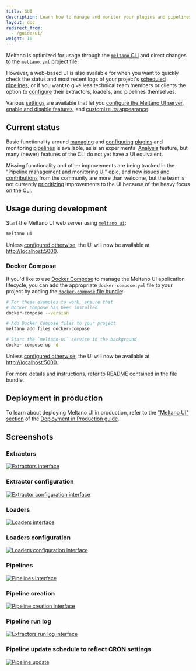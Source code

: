 ```yaml
---
title: GUI
description: Learn how to manage and monitor your plugins and pipelines using Meltano UI
layout: doc
redirect_from:
  - /guide/ui/
weight: 10
---
```


Meltano is optimized for usage through the [`meltano` CLI](/reference/command-line-interface)
and direct changes to the [`meltano.yml` project file](/concepts/project#meltano-yml-project-file).

However, a web-based UI is also available for when you want to quickly check the
status and most recent logs of your project's [scheduled pipelines](/guide/orchestration),
or if you want to give less technical team members or clients the option to [configure](/guide/configuration) their
extractors, loaders, and pipelines themselves.

Various [settings](/reference/settings) are available that let you [configure the Meltano UI server](/reference/settings#meltano-ui-server), [enable and disable features](/reference/settings#meltano-ui-features), and [customize its appearance](/reference/settings#meltano-ui-customization).

## Current status

Basic functionality around [managing](/guide/plugin-management) and [configuring](/guide/configuration) [plugins](/concepts/plugins) and monitoring [pipelines](/guide/orchestration) is available,
as is an experimental [Analysis](/guide/analysis) feature, but many (newer) features of the CLI do not yet have a UI equivalent.

Missing functionality and other improvements are being tracked in the ["Pipeline management and monitoring UI" epic](https://gitlab.com/groups/meltano/-/epics/78),
and [new issues and contributions](/contribute/) from the community are more than welcome,
but the team is not currently [prioritizing](https://handbook.meltano.com/product/roadmap) improvements to the UI because of the heavy focus on the CLI.

## Usage during development

Start the Meltano UI web server using [`meltano ui`](/reference/command-line-interface#ui):

```bash
meltano ui
```

Unless [configured otherwise](/reference/settings#ui-bind-port), the UI will now be available at <http://localhost:5000>.

### Docker Compose

If you'd like to use [Docker Compose](https://docs.docker.com/compose/) to manage the Meltano UI application lifecycle,
you can add the appropriate `docker-compose.yml` file to your project by adding the
[`docker-compose` file bundle](https://github.com/meltano/files-docker-compose):

```bash
# For these examples to work, ensure that
# Docker Compose has been installed
docker-compose --version

# Add Docker Compose files to your project
meltano add files docker-compose

# Start the `meltano-ui` service in the background
docker-compose up -d
```

Unless [configured otherwise](/reference/settings#ui-bind-port), the UI will now be available at <http://localhost:5000>.

For more details and instructions, refer to [README](https://github.com/meltano/files-docker-compose/blob/main/bundle/README.md) contained in the file bundle.

## Deployment in production

To learn about deploying Meltano UI in production, refer to the ["Meltano UI" section](/guide/production#meltano-ui) of the [Deployment in Production guide](/guide/production).

## Screenshots

### Extractors

[![Extractors interface](images/ui/extractors.png)](images/ui/extractors.png)

### Extractor configuration

[![Extractor configuration interface](images/ui/extractors-configuration.png)](images/ui/extractors-configuration.png)

### Loaders

[![Loaders interface](images/ui/loaders.png)](images/ui/loaders.png)

### Loaders configuration

[![Loaders configuration interface](images/ui/loaders-configuration.png)](images/ui/loaders-configuration.png)

### Pipelines

[![Pipelines interface](images/ui/pipelines.png)](images/ui/pipelines.png)

### Pipeline creation

[![Pipeline creation interface](images/ui/create-pipeline.png)](images/ui/create-pipeline.png)

### Pipeline run log

[![Extractors run log interface](images/ui/pipeline-log.png)](images/ui/pipeline-log.png)

### Pipeline update schedule to reflect CRON settings

[![Pipeline update](images/ui/pipeline-cron.png)](images/ui/pipeline-cron.png)
